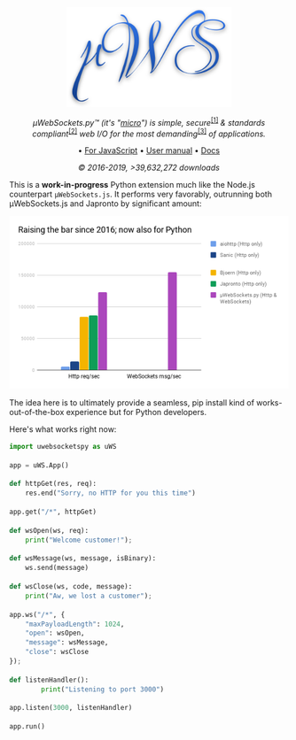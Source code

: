 <div align="center">
<img src="misc/logo.svg" height="180" />

*µWebSockets.py™ (it's "[micro](https://en.wikipedia.org/wiki/Micro-)") is simple, secure*<sup>[[1]](https://github.com/uNetworking/uWebSockets/tree/master/fuzzing)</sup> *& standards compliant*<sup>[[2]](https://unetworking.github.io/uWebSockets.js/report.pdf)</sup> *web I/O for the most demanding*<sup>[[3]](https://github.com/uNetworking/uWebSockets/tree/master/benchmarks)</sup> *of applications.*

• [For JavaScript](https://github.com/uNetworking/uWebSockets.js) • [User manual](https://github.com/uNetworking/uWebSockets/blob/master/misc/READMORE.md) • [Docs](https://unetworking.github.io/uWebSockets.js/generated/)

*© 2016-2019, >39,632,272 downloads*

</div>

This is a **work-in-progress** Python extension much like the Node.js counterpart `µWebSockets.js`. It performs very favorably, outrunning both µWebSockets.js and Japronto by significant amount:

![](misc/perf.png)

The idea here is to ultimately provide a seamless, pip install kind of works-out-of-the-box experience but for Python developers.

Here's what works right now:
```python
import uwebsocketspy as uWS

app = uWS.App()

def httpGet(res, req):
	res.end("Sorry, no HTTP for you this time")

app.get("/*", httpGet)

def wsOpen(ws, req):
	print("Welcome customer!");

def wsMessage(ws, message, isBinary):
	ws.send(message)

def wsClose(ws, code, message):
	print("Aw, we lost a customer");

app.ws("/*", {
	"maxPayloadLength": 1024,
	"open": wsOpen,
	"message": wsMessage,
	"close": wsClose
});

def listenHandler():
        print("Listening to port 3000")

app.listen(3000, listenHandler)

app.run()
```
